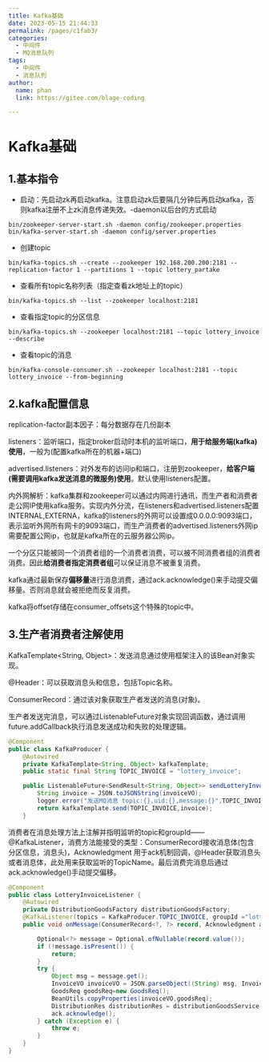 ```yaml
---
title: Kafka基础
date: 2023-05-15 21:44:33
permalink: /pages/c1fab3/
categories: 
  - 中间件
  - MQ消息队列
tags: 
  - 中间件
  - 消息队列
author: 
  name: phan
  link: https://gitee.com/blage-coding

---
```

# Kafka基础

## 1.基本指令

- 启动：先启动zk再启动kafka。注意启动zk后要隔几分钟后再启动kafka，否则kafka注册不上zk消息传递失效。-daemon以后台的方式启动

```
bin/zookeeper-server-start.sh -daemon config/zookeeper.properties
bin/kafka-server-start.sh -daemon config/server.properties
```

- 创建topic

```
bin/kafka-topics.sh --create --zookeeper 192.168.200.200:2181 --replication-factor 1 --partitions 1 --topic lottery_partake
```

- 查看所有topic名称列表（指定查看zk地址上的topic）

```
bin/kafka-topics.sh --list --zookeeper localhost:2181
```

- 查看指定topic的分区信息

```
bin/kafka-topics.sh --zookeeper localhost:2181 --topic lottery_invoice --describe
```

- 查看topic的消息

```
bin/kafka-console-consumer.sh --zookeeper localhost:2181 --topic lottery_invoice --from-beginning
```


## 2.kafka配置信息

replication-factor副本因子：每分数据存在几份副本

listeners：监听端口，指定broker启动时本机的监听端口，**用于给服务端(kafka)使用**，一般为(配置kafka所在的机器+端口)

advertised.listeners：对外发布的访问ip和端口，注册到zookeeper，**给客户端(需要调用kafka发送消息的微服务)使用**。默认使用listeners配置。

内外网解析：kafka集群和zookeeper可以通过内网进行通讯，而生产者和消费者走公网IP使用kafka服务。实现内外分流，在listeners和advertised.listeners配置INTERNAL,EXTERNA，kafka的listeners的外网可以设置成0.0.0.0:9093端口，表示监听外网所有网卡的9093端口，而生产消费者的advertised.listeners外网ip需要配置公网ip，也就是kafka所在的云服务器公网ip。

一个分区只能被同一个消费者组的一个消费者消费，可以被不同消费者组的消费者消费。因此**给消费者指定消费者组**可以保证消息不被重复消费。

kafka通过最新保存**偏移量**进行消息消费，通过ack.acknowledge()来手动提交偏移量。否则消息就会被拒绝而反复消费。

kafka将offset存储在consumer_offsets这个特殊的topic中。

## 3.生产者消费者注解使用

KafkaTemplate<String, Object>：发送消息通过使用框架注入的该Bean对象实现。 

@Header：可以获取消息头和信息，包括Topic名称。 

ConsumerRecord：通过该对象获取生产者发送的消息(对象)。 

生产者发送完消息，可以通过ListenableFuture对象实现回调函数，通过调用future.addCallback执行消息发送成功和失败的处理逻辑。

```java
@Component
public class KafkaProducer {
    @Autowired
    private KafkaTemplate<String, Object> kafkaTemplate;
    public static final String TOPIC_INVOICE = "lottery_invoice";

    public ListenableFuture<SendResult<String, Object>> sendLotteryInvoice(InvoiceVO invoiceVO) {
        String invoice = JSON.toJSONString(invoiceVO);
        logger.error("发送MQ消息 topic:{},uid:{},message:{}",TOPIC_INVOICE,invoiceVO.getuId(),invoice);
        return kafkaTemplate.send(TOPIC_INVOICE,invoice);
    }
```

消费者在消息处理方法上注解并指明监听的topic和groupId——@KafkaListener，消费方法能接受的类型：ConsumerRecord接收消息体(包含分区信息，消息头)，Acknowledgment 用于ack机制回调，@Header获取消息头或者消息体，此处用来获取监听的TopicName。最后消费完消息后通过ack.acknowledge()手动提交偏移。

```java
@Component
public class LotteryInvoiceListener {
    @Autowired
    private DistributionGoodsFactory distributionGoodsFactory;
    @KafkaListener(topics = KafkaProducer.TOPIC_INVOICE, groupId ="lottery")
    public void onMessage(ConsumerRecord<?, ?> record, Acknowledgment ack, @Header(KafkaHeaders.RECEIVED_TOPIC) String topic) {

        Optional<?> message = Optional.ofNullable(record.value());
        if (!message.isPresent()) {
            return;
        }
        try {
            Object msg = message.get();
            InvoiceVO invoiceVO = JSON.parseObject((String) msg, InvoiceVO.class);
            GoodsReq goodsReq=new GoodsReq();
            BeanUtils.copyProperties(invoiceVO,goodsReq);
            DistributionRes distributionRes = distributionGoodsService.doDistribution(goodsReq);
            ack.acknowledge();
        } catch (Exception e) {
            throw e;
        }
    }
}
```
